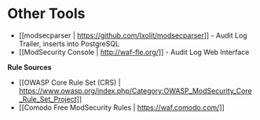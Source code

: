 # Other Tools

* [[modsecparser | https://github.com/Ixolit/modsecparser]] - Audit Log Trailer, inserts into PostgreSQL
* [[ModSecurity Console | http://waf-fle.org/]] - Audit Log Web Interface

__Rule Sources__

* [[OWASP Core Rule Set (CRS) | https://www.owasp.org/index.php/Category:OWASP_ModSecurity_Core_Rule_Set_Project]]
* [[Comodo Free ModSecurity Rules |  https://waf.comodo.com/]]